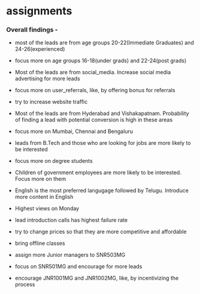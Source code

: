 # assignments

### Overall findings - 

- most of the leads are from age groups 20-22(Immediate Graduates) and 24-26(experienced)
- focus more on age groups 16-18(under grads) and 22-24(post grads)

- Most of the leads are from social_media. Increase social media advertising for more leads
- focus more on user_referrals, like, by offering bonus for referrals
- try to increase website traffic

- Most of the leads are from Hyderabad and Vishakapatnam. Probability of finding a lead with potential conversion is high in these areas
- focus more on Mumbai, Chennai and Bengaluru

- leads from B.Tech and those who are looking for jobs are more likely to be interested
- focus more on degree students

- Children of government employees are more likely to be interested. Focus more on them
- English is the most preferred langugage followed by Telugu. Introduce more content in English
- Highest views on Monday

- lead introduction calls has highest failure rate


- try to change prices so that they are more competitive and affordable


- bring offline classes

- assign more Junior managers to SNR503MG


- focus on SNR501MG and encourage for more leads

- encourage JNR1001MG and JNR1002MG, like, by incentivizing the process
